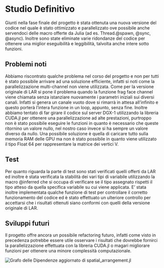 # Studio Definitivo

Giunti nella fase finale del progetto è stata ottenuta una nuova versione del codice nel quale è stato ottimizzato e parallelizzato ove possibile anche servendoci delle macro offerte da Julia (ad es. Thread.@spawn, @sync, @async). Inoltre sono state eliminate varie ridondanze del codice per ottenere una miglior eseguibilità e leggibilità, talvolta anche intere sotto funzioni. 


## Problemi noti

Abbiamo riscontrato qualche problema nel corso del progetto e non per tutti è stato possibile arrivare ad una soluzione efficiente, infatti si noti come la parallelizzazione multi-channel non viene utilizzata. Come per la versione originale di LAR si pone il problema quando la funzione frag face channel viene chiamata senza istanziare nuovamente i parametri iniziali sui diversi canali. Infatti si genera un canale vuoto dove si rimarrà in attesa all’infinito e questo porterà l’intera funzione in un loop, appunto, senza fine. 
Inoltre abbiamo tentato di far girare il codice sul server DGX-1 utilizzando la libreria CUDA.jl per ottenere una parallelizzazione ad alte prestazioni, purtroppo non è stato possibile eseguire le funzioni in quanto è necessario che queste ritornino un valore nullo, nel nostro caso invece si ha sempre un valore diverso da nullo.
Una possibile soluzione è quella di caricare tutto sulla memoria RAM delle GPU ma non è stato possibile in quanto viene utilizzato il tipo Float 64 per rappresentare la matrice dei vertici V.


## Test

Per quanto riguarda la parte di test sono stati verificati quelli offerti da LAR ed inoltre è stata verificata la stabilità dei vari tipi di variabile utilizzando la macro @inferred che si occupa di verificare se il tipo assegnato rispetti il tipo atteso da quella specifica variabile su cui viene applicata.
E’ stata inoltre implementata qualche funzione di test per controllare il corretto funzionamento del codice ed è stato effettuato un ulteriore controllo per accettarsi che i risultati ottenuti siano conformi con quelli della versione originale di LAR.


## Sviluppi futuri

Il progetto offre ancora un possibile refactoring futuro, infatti come visto in precedenza potrebbe essere utile osservare i risultati che dovrebbe fornirci la parallelizzazione effettuata con la libreria CUDA.jl o magari migliorare funzioni per ottenere una minore complessità computazionale.


![Grafo delle Dipendenze aggiornato di spatial_arrangement.jl](images/media/image12.png)
